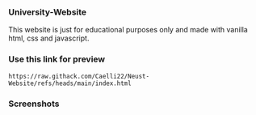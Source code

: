 ### University-Website

This website is just for educational purposes only and made with vanilla html, css and javascript.

### Use this link for preview
`https://raw.githack.com/Caelli22/Neust-Website/refs/heads/main/index.html`

### Screenshots

